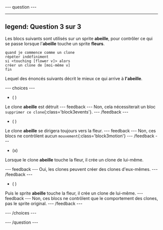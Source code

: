
--- question ---

---
legend: Question 3 sur 3
---
Les blocs suivants sont utilisés sur un sprite **abeille**, pour contrôler ce qui se passe lorsque l'**abeille** touche un sprite  **fleurs**.

```blocks3
quand je commence comme un clone
répéter indéfiniment
si <touching [flower v]> alors
créer un clone de [moi-même v]
fin
```
Lequel des énoncés suivants décrit le mieux ce qui arrive à **l'abeille**.

--- choices ---

- ( )

Le clone **abeille** est détruit
--- feedback ---
Non, cela nécessiterait un bloc `supprimer ce clone`{:class='block3events'}.
--- /feedback ---

- ( )

Le clone **abeille** se dirigera toujours vers la fleur.
--- feedback ---
Non, ces blocs ne contrôlent aucun `mouvement`{:class='block3motion'}
  --- /feedback ---

- (x)

Lorsque le clone **abeille** touche la fleur, il crée un clone de lui-même.

  --- feedback ---
Oui, les clones peuvent créer des clones d'eux-mêmes.
--- /feedback ---

- ( )

Puis le sprite **abeille** touche la fleur, il crée un clone de lui-même.
--- feedback ---
Non, ces blocs ne contrôlent que le comportement des clones, pas le sprite original.
--- /feedback ---

--- /choices ---

--- /question ---
